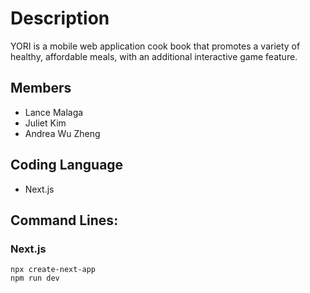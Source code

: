 # Description
YORI is a mobile web application cook book that promotes a variety of healthy, affordable meals, with an additional interactive game feature.

## Members
- Lance Malaga
- Juliet Kim
- Andrea Wu Zheng

## Coding Language
- Next.js

## Command Lines:

### Next.js
```
npx create-next-app
npm run dev
```
